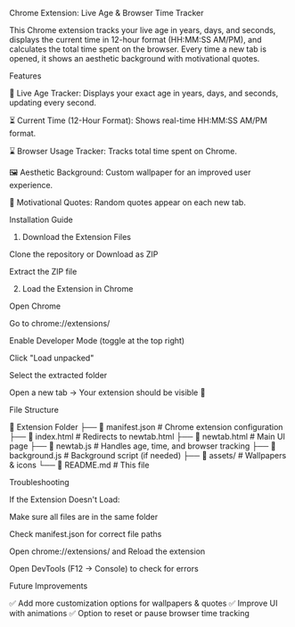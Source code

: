 Chrome Extension: Live Age & Browser Time Tracker

This Chrome extension tracks your live age in years, days, and seconds, displays the current time in 12-hour format (HH:MM:SS AM/PM), and calculates the total time spent on the browser. Every time a new tab is opened, it shows an aesthetic background with motivational quotes.

Features

📅 Live Age Tracker: Displays your exact age in years, days, and seconds, updating every second.

⏳ Current Time (12-Hour Format): Shows real-time HH:MM:SS AM/PM format.

⌛ Browser Usage Tracker: Tracks total time spent on Chrome.

🖼 Aesthetic Background: Custom wallpaper for an improved user experience.

💬 Motivational Quotes: Random quotes appear on each new tab.

Installation Guide

1. Download the Extension Files

Clone the repository or Download as ZIP

Extract the ZIP file

2. Load the Extension in Chrome

Open Chrome

Go to chrome://extensions/

Enable Developer Mode (toggle at the top right)

Click "Load unpacked"

Select the extracted folder

Open a new tab → Your extension should be visible 🎉

File Structure

📂 Extension Folder
├── 📄 manifest.json       # Chrome extension configuration
├── 📄 index.html          # Redirects to newtab.html
├── 📄 newtab.html         # Main UI page
├── 📄 newtab.js           # Handles age, time, and browser tracking
├── 📄 background.js       # Background script (if needed)
├── 📂 assets/             # Wallpapers & icons
└── 📄 README.md           # This file

Troubleshooting

If the Extension Doesn't Load:

Make sure all files are in the same folder

Check manifest.json for correct file paths

Open chrome://extensions/ and Reload the extension

Open DevTools (F12 → Console) to check for errors

Future Improvements

✅ Add more customization options for wallpapers & quotes
✅ Improve UI with animations
✅ Option to reset or pause browser time tracking
